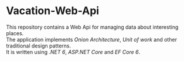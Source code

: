 # Vacation-Web-Api
This repository contains a Web Api for mаnaging data about interesting places.<br>
The application implements <i>Onion Architecture</i>, <i>Unit of work</i> and other traditional design patterns.<br>
It is written using <i>.NET 6</i>, <i>ASP.NET Core</i> and <i>EF Core 6</i>[](url).
